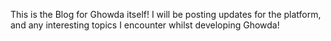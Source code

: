 This is the Blog for Ghowda itself! I will be posting updates for the platform,
and any interesting topics I encounter whilst developing Ghowda!
